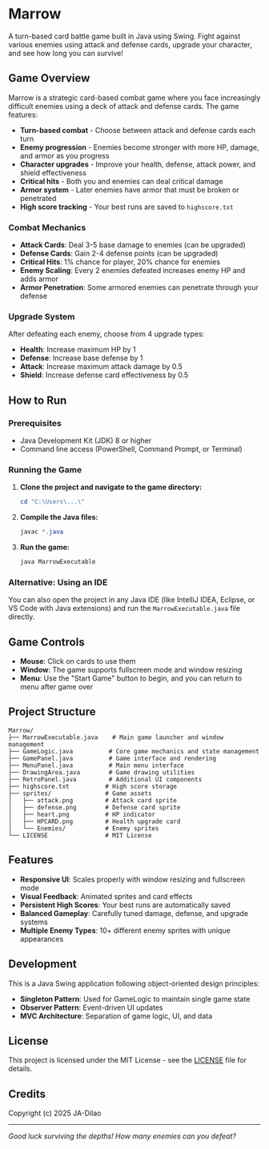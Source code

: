 # Marrow

A turn-based card battle game built in Java using Swing. Fight against various enemies using attack and defense cards, upgrade your character, and see how long you can survive!

## Game Overview

Marrow is a strategic card-based combat game where you face increasingly difficult enemies using a deck of attack and defense cards. The game features:

- **Turn-based combat** - Choose between attack and defense cards each turn
- **Enemy progression** - Enemies become stronger with more HP, damage, and armor as you progress
- **Character upgrades** - Improve your health, defense, attack power, and shield effectiveness
- **Critical hits** - Both you and enemies can deal critical damage
- **Armor system** - Later enemies have armor that must be broken or penetrated
- **High score tracking** - Your best runs are saved to `highscore.txt`

### Combat Mechanics

- **Attack Cards**: Deal 3-5 base damage to enemies (can be upgraded)
- **Defense Cards**: Gain 2-4 defense points (can be upgraded) 
- **Critical Hits**: 1% chance for player, 20% chance for enemies
- **Enemy Scaling**: Every 2 enemies defeated increases enemy HP and adds armor
- **Armor Penetration**: Some armored enemies can penetrate through your defense

### Upgrade System

After defeating each enemy, choose from 4 upgrade types:
- **Health**: Increase maximum HP by 1
- **Defense**: Increase base defense by 1  
- **Attack**: Increase maximum attack damage by 0.5
- **Shield**: Increase defense card effectiveness by 0.5

## How to Run

### Prerequisites
- Java Development Kit (JDK) 8 or higher
- Command line access (PowerShell, Command Prompt, or Terminal)

### Running the Game

1. **Clone the project and navigate to the game directory:**
   ```powershell
   cd "C:\Users\...\"
   ```

2. **Compile the Java files:**
   ```powershell
   javac *.java
   ```

3. **Run the game:**
   ```powershell
   java MarrowExecutable
   ```

### Alternative: Using an IDE
You can also open the project in any Java IDE (like IntelliJ IDEA, Eclipse, or VS Code with Java extensions) and run the `MarrowExecutable.java` file directly.

## Game Controls

- **Mouse**: Click on cards to use them
- **Window**: The game supports fullscreen mode and window resizing
- **Menu**: Use the "Start Game" button to begin, and you can return to menu after game over

## Project Structure

```
Marrow/
├── MarrowExecutable.java    # Main game launcher and window management
├── GameLogic.java          # Core game mechanics and state management
├── GamePanel.java          # Game interface and rendering
├── MenuPanel.java          # Main menu interface
├── DrawingArea.java        # Game drawing utilities
├── RetroPanel.java         # Additional UI components
├── highscore.txt          # High score storage
├── sprites/               # Game assets
│   ├── attack.png         # Attack card sprite
│   ├── defense.png        # Defense card sprite
│   ├── heart.png          # HP indicator
│   ├── HPCARD.png         # Health upgrade card
│   └── Enemies/           # Enemy sprites
└── LICENSE                # MIT License
```

## Features

- **Responsive UI**: Scales properly with window resizing and fullscreen mode
- **Visual Feedback**: Animated sprites and card effects
- **Persistent High Scores**: Your best runs are automatically saved
- **Balanced Gameplay**: Carefully tuned damage, defense, and upgrade systems
- **Multiple Enemy Types**: 10+ different enemy sprites with unique appearances

## Development

This is a Java Swing application following object-oriented design principles:
- **Singleton Pattern**: Used for GameLogic to maintain single game state
- **Observer Pattern**: Event-driven UI updates
- **MVC Architecture**: Separation of game logic, UI, and data

## License

This project is licensed under the MIT License - see the [LICENSE](LICENSE) file for details.

## Credits

Copyright (c) 2025 JA-Dilao

---

*Good luck surviving the depths! How many enemies can you defeat?*
